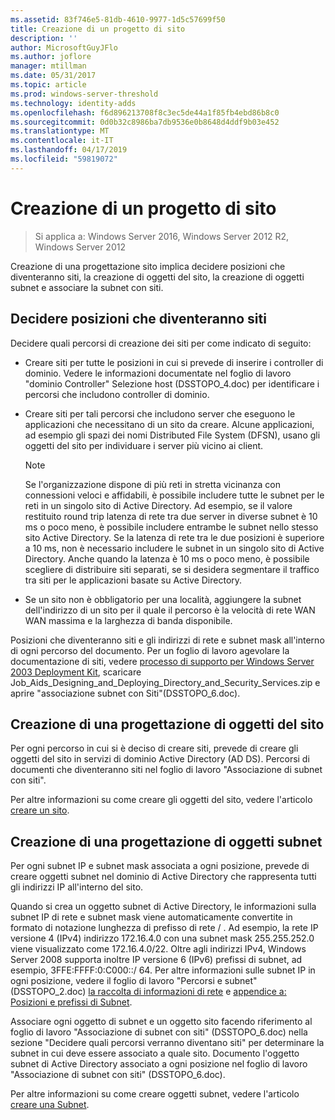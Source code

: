 ```yaml
---
ms.assetid: 83f746e5-81db-4610-9977-1d5c57699f50
title: Creazione di un progetto di sito
description: ''
author: MicrosoftGuyJFlo
ms.author: joflore
manager: mtillman
ms.date: 05/31/2017
ms.topic: article
ms.prod: windows-server-threshold
ms.technology: identity-adds
ms.openlocfilehash: f6d896213708f8c3ec5de44a1f85fb4ebd86b8c0
ms.sourcegitcommit: 0d0b32c8986ba7db9536e0b8648d4ddf9b03e452
ms.translationtype: MT
ms.contentlocale: it-IT
ms.lasthandoff: 04/17/2019
ms.locfileid: "59819072"
---
```

# <a name="creating-a-site-design"></a>Creazione di un progetto di sito

>Si applica a: Windows Server 2016, Windows Server 2012 R2, Windows Server 2012

Creazione di una progettazione sito implica decidere posizioni che diventeranno siti, la creazione di oggetti del sito, la creazione di oggetti subnet e associare la subnet con siti.  
  
## <a name="deciding-which-locations-will-become-sites"></a>Decidere posizioni che diventeranno siti

Decidere quali percorsi di creazione dei siti per come indicato di seguito:  
  
- Creare siti per tutte le posizioni in cui si prevede di inserire i controller di dominio. Vedere le informazioni documentate nel foglio di lavoro "dominio Controller" Selezione host (DSSTOPO_4.doc) per identificare i percorsi che includono controller di dominio.  
- Creare siti per tali percorsi che includono server che eseguono le applicazioni che necessitano di un sito da creare. Alcune applicazioni, ad esempio gli spazi dei nomi Distributed File System (DFSN), usano gli oggetti del sito per individuare i server più vicino ai client.  

   > [!NOTE]  
   > Se l'organizzazione dispone di più reti in stretta vicinanza con connessioni veloci e affidabili, è possibile includere tutte le subnet per le reti in un singolo sito di Active Directory. Ad esempio, se il valore restituito round trip latenza di rete tra due server in diverse subnet è 10 ms o poco meno, è possibile includere entrambe le subnet nello stesso sito Active Directory. Se la latenza di rete tra le due posizioni è superiore a 10 ms, non è necessario includere le subnet in un singolo sito di Active Directory. Anche quando la latenza è 10 ms o poco meno, è possibile scegliere di distribuire siti separati, se si desidera segmentare il traffico tra siti per le applicazioni basate su Active Directory.  

- Se un sito non è obbligatorio per una località, aggiungere la subnet dell'indirizzo di un sito per il quale il percorso è la velocità di rete WAN WAN massima e la larghezza di banda disponibile.  
  
Posizioni che diventeranno siti e gli indirizzi di rete e subnet mask all'interno di ogni percorso del documento. Per un foglio di lavoro agevolare la documentazione di siti, vedere [processo di supporto per Windows Server 2003 Deployment Kit](https://go.microsoft.com/fwlink/?LinkID=102558), scaricare Job_Aids_Designing_and_Deploying_Directory_and_Security_Services.zip e aprire "associazione subnet con Siti"(DSSTOPO_6.doc).  
  
## <a name="creating-a-site-object-design"></a>Creazione di una progettazione di oggetti del sito

Per ogni percorso in cui si è deciso di creare siti, prevede di creare gli oggetti del sito in servizi di dominio Active Directory (AD DS). Percorsi di documenti che diventeranno siti nel foglio di lavoro "Associazione di subnet con siti".  
  
Per altre informazioni su come creare gli oggetti del sito, vedere l'articolo [creare un sito](https://go.microsoft.com/fwlink/?LinkId=107067).  
  
## <a name="creating-a-subnet-object-design"></a>Creazione di una progettazione di oggetti subnet

Per ogni subnet IP e subnet mask associata a ogni posizione, prevede di creare oggetti subnet nel dominio di Active Directory che rappresenta tutti gli indirizzi IP all'interno del sito.  
  
Quando si crea un oggetto subnet di Active Directory, le informazioni sulla subnet IP di rete e subnet mask viene automaticamente convertite in formato di notazione lunghezza di prefisso di rete <IP address> / <prefix length>. Ad esempio, la rete IP versione 4 (IPv4) indirizzo 172.16.4.0 con una subnet mask 255.255.252.0 viene visualizzato come 172.16.4.0/22. Oltre agli indirizzi IPv4, Windows Server 2008 supporta inoltre IP versione 6 (IPv6) prefissi di subnet, ad esempio, 3FFE:FFFF:0:C000::/ 64. Per altre informazioni sulle subnet IP in ogni posizione, vedere il foglio di lavoro "Percorsi e subnet" (DSSTOPO_2.doc) [la raccolta di informazioni di rete](../../ad-ds/plan/Collecting-Network-Information.md) e [appendice a: Posizioni e prefissi di Subnet](Appendix-A--Locations-and-Subnet-Prefixes.md).  
  
Associare ogni oggetto di subnet e un oggetto sito facendo riferimento al foglio di lavoro "Associazione di subnet con siti" (DSSTOPO_6.doc) nella sezione "Decidere quali percorsi verranno diventano siti" per determinare la subnet in cui deve essere associato a quale sito. Documento l'oggetto subnet di Active Directory associato a ogni posizione nel foglio di lavoro "Associazione di subnet con siti" (DSSTOPO_6.doc).  
  
Per altre informazioni su come creare oggetti subnet, vedere l'articolo [creare una Subnet](https://go.microsoft.com/fwlink/?LinkId=107068).
